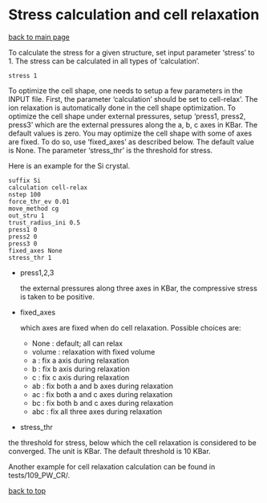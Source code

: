 # Stress calculation and cell relaxation

[back to main page](../../README.md)

To calculate the stress for a given structure, set input parameter ‘stress’ to 1. The stress can
be calculated in all types of ‘calculation’.
```
stress 1
```

To optimize the cell shape, one needs to setup a few parameters in the INPUT file. First, the parameter ‘calculation’ should be set to cell-relax’. The ion relaxation is automatically done in the cell shape optimization. To optimize the cell shape under external pressures, setup ‘press1, press2, press3’ which are the external pressures along the a, b, c axes in KBar. The default values is zero. You may optimize the cell shape with some of axes are fixed. To do so, use ‘fixed_axes’ as described below. The default value is None. The parameter ‘stress_thr’ is the threshold for stress.

Here is an example for the Si crystal.
```
suffix Si
calculation cell-relax
nstep 100
force_thr_ev 0.01
move_method cg
out_stru 1
trust_radius_ini 0.5
press1 0
press2 0
press3 0
fixed_axes None
stress_thr 1
```

- press1,2,3

    the external pressures along three axes in KBar, the compressive stress is taken to be positive.
- fixed_axes

    which axes are fixed when do cell relaxation. Possible choices are:
    - None : default; all can relax
    - volume : relaxation with fixed volume
    - a : fix a axis during relaxation
    - b : fix b axis during relaxation
    - c : fix c axis during relaxation
    - ab : fix both a and b axes during relaxation
    - ac : fix both a and c axes during relaxation
    - bc : fix both b and c axes during relaxation
    - abc : fix all three axes during relaxation

- stress_thr

the threshold for stress, below which the cell relaxation is considered to be converged. The unit is KBar. The default threshold is 10 KBar.

Another example for cell relaxation calculation can be found in tests/109_PW_CR/.

[back to top](#stress-calculation-and-cell-relaxation)